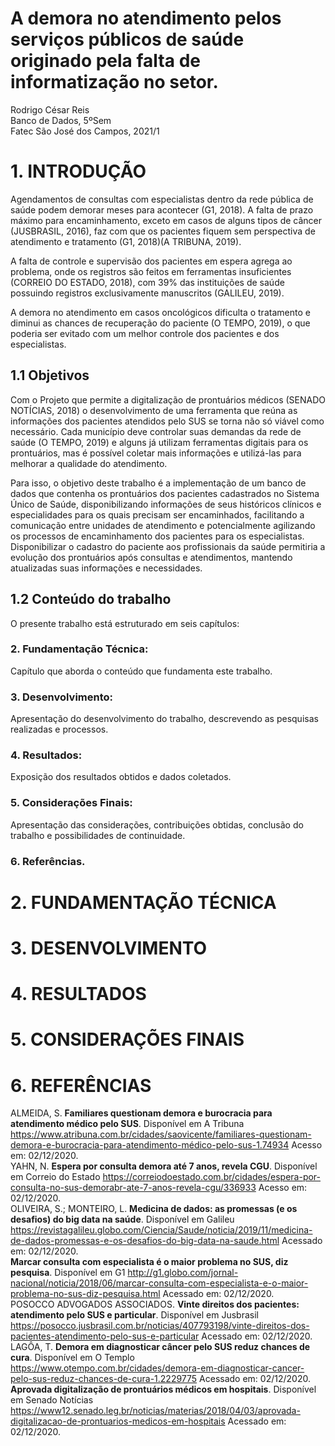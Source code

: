 # A demora no atendimento pelos serviços públicos de saúde originado pela falta de informatização no setor.
Rodrigo César Reis <br>
Banco de Dados, 5ºSem <br>
Fatec São José dos Campos, 2021/1 <br>

# 1. INTRODUÇÃO
Agendamentos de consultas com especialistas dentro da rede pública de saúde podem demorar meses para acontecer (G1, 2018). A falta de prazo máximo para encaminhamento, exceto em casos de alguns tipos de câncer (JUSBRASIL, 2016), faz com que os pacientes fiquem sem perspectiva de atendimento e tratamento (G1, 2018)(A TRIBUNA, 2019).<br>

A falta de controle e supervisão dos pacientes em espera agrega ao problema, onde os registros são feitos em ferramentas insuficientes (CORREIO DO ESTADO, 2018), com 39% das instituições de saúde possuindo registros exclusivamente manuscritos (GALILEU, 2019).<br>

A demora no atendimento em casos oncológicos dificulta o tratamento e diminui as chances de recuperação do paciente (O TEMPO, 2019), o que poderia ser evitado com um melhor controle dos pacientes e dos especialistas.<br>

## 1.1 Objetivos
Com o Projeto que permite a digitalização de prontuários médicos (SENADO NOTÍCIAS, 2018) o desenvolvimento de uma ferramenta que reúna as informações dos pacientes atendidos pelo SUS se torna não só viável como necessário. Cada município deve controlar suas demandas da rede de saúde (O TEMPO, 2019) e alguns já utilizam ferramentas digitais para os prontuários, mas é possível coletar mais informações e utilizá-las para melhorar a qualidade do atendimento.<br>

Para isso, o objetivo deste trabalho é a implementação de um banco de dados que contenha os prontuários dos pacientes cadastrados no Sistema Único de Saúde, disponibilizando informações de seus históricos clínicos e especialidades para os quais precisam ser encaminhados, facilitando a comunicação entre unidades de atendimento e potencialmente agilizando os processos de encaminhamento dos pacientes para os especialistas. Disponibilizar o cadastro do paciente aos profissionais da saúde permitiria a evolução dos prontuários após consultas e atendimentos, mantendo atualizadas suas informações e necessidades.<br>

## 1.2 Conteúdo do trabalho
O presente trabalho está estruturado em seis capítulos:
### 2. Fundamentação Técnica:
Capítulo que aborda o conteúdo que fundamenta este trabalho.
### 3. Desenvolvimento:
Apresentação do desenvolvimento do trabalho, descrevendo as pesquisas realizadas e processos.
### 4. Resultados:
Exposição dos resultados obtidos e dados coletados.
### 5. Considerações Finais:
Apresentação das considerações, contribuições obtidas, conclusão do trabalho e possibilidades de continuidade.
### 6. Referências.

# 2. FUNDAMENTAÇÃO TÉCNICA

# 3. DESENVOLVIMENTO

# 4. RESULTADOS

# 5. CONSIDERAÇÕES FINAIS

# 6. REFERÊNCIAS
ALMEIDA, S. **Familiares questionam demora e burocracia para atendimento médico pelo SUS**. Disponível em A Tribuna https://www.atribuna.com.br/cidades/saovicente/familiares-questionam-demora-e-burocracia-para-atendimento-médico-pelo-sus-1.74934 Acesso em: 02/12/2020.<br>
YAHN, N. **Espera por consulta demora até 7 anos, revela CGU**. Disponível em Correio do Estado https://correiodoestado.com.br/cidades/espera-por-consulta-no-sus-demorabr-ate-7-anos-revela-cgu/336933 Acesso em: 02/12/2020.<br>
OLIVEIRA, S.; MONTEIRO, L. **Medicina de dados: as promessas (e os desafios) do big data na saúde**. Disponível em Galileu https://revistagalileu.globo.com/Ciencia/Saude/noticia/2019/11/medicina-de-dados-promessas-e-os-desafios-do-big-data-na-saude.html Acessado em: 02/12/2020.<br>
**Marcar consulta com especialista é o maior problema no SUS, diz pesquisa**. Disponível em G1 http://g1.globo.com/jornal-nacional/noticia/2018/06/marcar-consulta-com-especialista-e-o-maior-problema-no-sus-diz-pesquisa.html Acessado em: 02/12/2020.<br>
POSOCCO ADVOGADOS ASSOCIADOS. **Vinte direitos dos pacientes: atendimento pelo SUS e particular**. Disponível em Jusbrasil  https://posocco.jusbrasil.com.br/noticias/407793198/vinte-direitos-dos-pacientes-atendimento-pelo-sus-e-particular Acessado em: 02/12/2020.<br>
LAGÔA, T. **Demora em diagnosticar câncer pelo SUS reduz chances de cura**. Disponível em O Templo https://www.otempo.com.br/cidades/demora-em-diagnosticar-cancer-pelo-sus-reduz-chances-de-cura-1.2229775 Acessado em: 02/12/2020.<br>
**Aprovada digitalização de prontuários médicos em hospitais**. Disponível em Senado Notícias https://www12.senado.leg.br/noticias/materias/2018/04/03/aprovada-digitalizacao-de-prontuarios-medicos-em-hospitais Acessado em: 02/12/2020.

